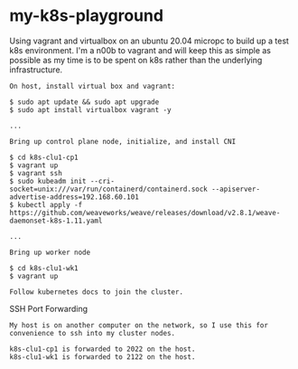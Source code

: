 # my-k8s-playground

Using vagrant and virtualbox on an ubuntu 20.04 micropc to build up a test k8s environment. I'm a n00b to vagrant and will keep this as simple as possible as my time is to be spent on k8s rather than the underlying infrastructure.

```
On host, install virtual box and vagrant:

$ sudo apt update && sudo apt upgrade
$ sudo apt install virtualbox vagrant -y

...

Bring up control plane node, initialize, and install CNI

$ cd k8s-clu1-cp1
$ vagrant up
$ vagrant ssh
$ sudo kubeadm init --cri-socket=unix:///var/run/containerd/containerd.sock --apiserver-advertise-address=192.168.60.101
$ kubectl apply -f https://github.com/weaveworks/weave/releases/download/v2.8.1/weave-daemonset-k8s-1.11.yaml

...

Bring up worker node

$ cd k8s-clu1-wk1
$ vagrant up

Follow kubernetes docs to join the cluster.
```

SSH Port Forwarding

```
My host is on another computer on the network, so I use this for convenience to ssh into my cluster nodes.

k8s-clu1-cp1 is forwarded to 2022 on the host.
k8s-clu1-wk1 is forwarded to 2122 on the host.
```
